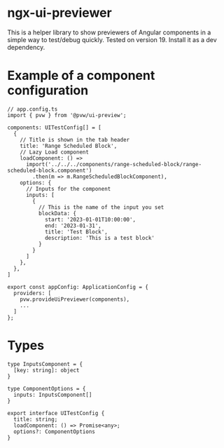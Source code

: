 # ngx-ui-previewer

This is a helper library to show previewers of Angular components in a simple way to test/debug quickly. Tested on version 19.
Install it as a dev dependency.

# Example of a component configuration
```
// app.config.ts
import { pvw } from '@pvw/ui-preview';

components: UITestConfig[] = [
  {
    // Title is shown in the tab header
    title: 'Range Scheduled Block',
    // Lazy Load component
    loadComponent: () =>
      import('../../../components/range-scheduled-block/range-scheduled-block.component')
        .then(m => m.RangeScheduledBlockComponent),
    options: {
      // Inputs for the component
      inputs: [
        {
          // This is the name of the input you set
          blockData: {
            start: '2023-01-01T10:00:00',
            end: '2023-01-31',
            title: 'Test Block',
            description: 'This is a test block'
          }
        }
      ]
    },
  },
]

export const appConfig: ApplicationConfig = {
  providers: [
    pvw.provideUiPreviewer(components),
    ...
  ]
};
```

# Types

```
type InputsComponent = {
  [key: string]: object
}

type ComponentOptions = {
  inputs: InputsComponent[]
}

export interface UITestConfig {
  title: string;
  loadComponent: () => Promise<any>;
  options?: ComponentOptions
}
```


